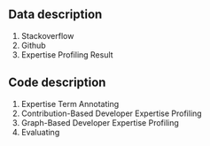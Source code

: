 ## Data description
1. Stackoverflow
2. Github
3. Expertise Profiling Result


## Code description

1. Expertise Term Annotating
2. Contribution-Based Developer Expertise Profiling
3. Graph-Based Developer Expertise Profiling
4. Evaluating


